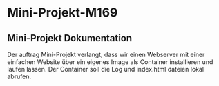# Mini-Projekt-M169
## Mini-Projekt Dokumentation

Der auftrag Mini-Projekt verlangt, dass wir einen Webserver mit einer einfachen Website über ein eigenes Image als Container installieren und laufen lassen. Der Container soll die Log und index.html dateien lokal abrufen.

